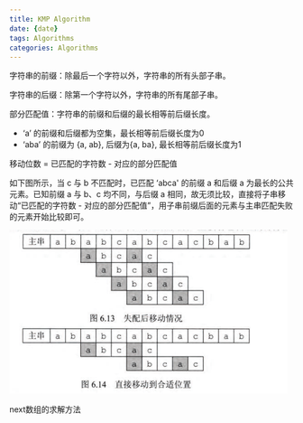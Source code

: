 ```yaml
---
title: KMP Algorithm
date: {date}
tags: Algorithms
categories: Algorithms
---
```

字符串的前缀：除最后一个字符以外，字符串的所有头部子串。

字符串的后缀：除第一个字符以外，字符串的所有尾部子串。

部分匹配值：字符串的前缀和后缀的最长相等前后缀长度。

* ‘a’ 的前缀和后缀都为空集，最长相等前后缀长度为0
* ‘aba’ 的前缀为 {a, ab}, 后缀为{a, ba}, 最长相等前后缀长度为1



移动位数 = 已匹配的字符数 - 对应的部分匹配值

如下图所示，当 c 与 b 不匹配时，已匹配 ‘abca' 的前缀 a 和后缀 a 为最长的公共元素。已知前缀 a 与 b、c 均不同，与后缀 a 相同，故无须比较，直接将子串移动“已匹配的字符数 - 对应的部分匹配值”，用子串前缀后面的元素与主串匹配失败的元素开始比较即可。

![](https://github.com/Wayne-98/image/blob/master/Algorithms/KMP%20next.png?raw=true)

next数组的求解方法

